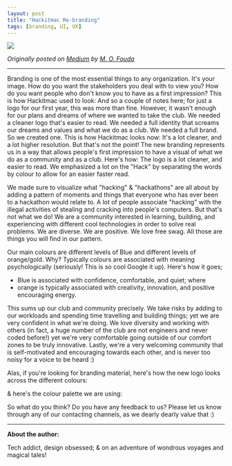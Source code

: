 ```yaml
---
layout: post
title: "Hackitmac Re-branding"
tags: [branding, UI, UX]
---
```

![](https://miro.medium.com/v2/resize:fit:1400/format:webp/1*cXQobjyA46L9NBjDt1AOAQ.png)

*Originally posted on [Medium](https://medium.com/hackitmac-blog/hackitmac-rebranding-519abbfe22cf) by [M. O. Fouda](https://medium.com/@FoudaMoh)*

---

Branding is one of the most essential things to any organization. It's your image. How do you want the stakeholders you deal with to view you? How do you want people who don't know you to have as a first impression?
This is how Hackitmac used to look:
And so a couple of notes here; for just a logo for our first year, this was more than fine. However, it wasn't enough for our plans and dreams of where we wanted to take the club. We needed a cleaner logo that's easier to read. We needed a full identity that screams our dreams and values and what we do as a club. We needed a full brand. So we created one. This is how Hackitmac looks now:
It's a lot cleaner, and a lot higher resolution. But that's not the point! The new branding represents us in a way that allows people's first impression to have a visual of what we do as a community and as a club. Here's how:
The logo is a lot cleaner, and easier to read. We emphasized a lot on the "Hack" by separating the words by colour to allow for an easier faster read.

We made sure to visualize what "hacking" & "hackathons" are all about by adding a pattern of moments and things that everyone who has ever been to a hackathon would relate to. A lot of people associate "hacking" with the illegal activities of stealing and cracking into people's computers. But that's not what we do!
We are a community interested in learning, building, and experiencing with different cool technologies in order to solve real problems. We are diverse. We are positive. We love free swag. All those are things you will find in our pattern.

Our main colours are different levels of Blue and different levels of orange/gold. Why? Typically colours are associated with meaning psychologically (seriously! This is so cool Google it up). Here's how it goes;
- Blue is associated with confidence, comfortable, and quiet; where
- orange is typically associated with creativity, innovation, and positive encouraging energy.

This sums up our club and community precisely. We take risks by adding to our workloads and spending time travelling and building things; yet we are very confident in what we're doing. We love diversity and working with others (in fact, a huge number of the club are not engineers and never coded before!) yet we're very comfortable going outside of our comfort zones to be truly innovative. Lastly, we're a very welcoming community that is self-motivated and encouraging towards each other, and is never too noisy for a voice to be heard :)



Alas, if you're looking for branding material, here's how the new logo looks across the different colours:

& here's the colour palette we are using:



So what do you think? Do you have any feedback to us? Please let us know through any of our contacting channels, as we dearly dearly value that :)

---

**About the author:**

Tech addict, design obsessed; & on an adventure of wondrous voyages and magical tales!